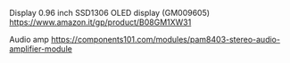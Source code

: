 Display 0.96 inch SSD1306 OLED display (GM009605)
https://www.amazon.it/gp/product/B08GM1XW31

Audio amp
https://components101.com/modules/pam8403-stereo-audio-amplifier-module
